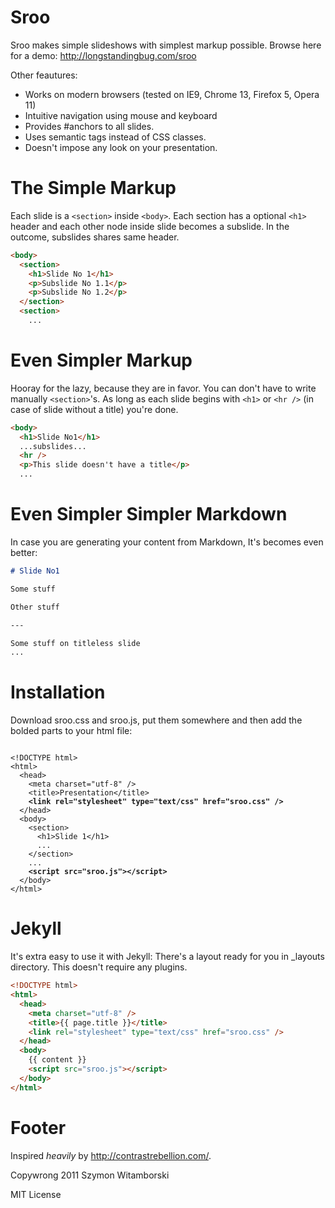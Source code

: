 # Sroo

Sroo makes simple slideshows with simplest markup possible. Browse
here for a demo: <http://longstandingbug.com/sroo>

Other feautures:

- Works on modern browsers (tested on IE9, Chrome 13, Firefox 5, Opera 11)
- Intuitive navigation using mouse and keyboard
- Provides #anchors to all slides.
- Uses semantic tags instead of CSS classes.
- Doesn't impose any look on your presentation.

# The Simple Markup

Each slide is a `<section>` inside `<body>`. Each section has a
optional `<h1>` header and each other node inside slide becomes a
subslide. In the outcome, subslides shares same header.

```html
<body>
  <section>
    <h1>Slide No 1</h1>
    <p>Subslide No 1.1</p>
    <p>Subslide No 1.2</p>
  </section>
  <section>
    ...
```

# Even Simpler Markup

Hooray for the lazy, because they are in favor. You can don't have to
write manually `<section>`'s. As long as each slide begins with `<h1>`
or `<hr />` (in case of slide without a title) you're done.

```html
<body>
  <h1>Slide No1</h1>
  ...subslides...
  <hr />
  <p>This slide doesn't have a title</p>
  ...
```

# Even Simpler Simpler Markdown

In case you are generating your content from Markdown, It's becomes
even better:

```markdown
# Slide No1

Some stuff

Other stuff

---

Some stuff on titleless slide
...
```

# Installation

Download sroo.css and sroo.js, put them somewhere
and then add the bolded parts to your html file:

<pre><code>
&lt;!DOCTYPE html&gt;
&lt;html&gt;
  &lt;head&gt;
    &lt;meta charset="utf-8" /&gt;
    &lt;title&gt;Presentation&lt;/title&gt;
    <b>&lt;link rel="stylesheet" type="text/css" href="sroo.css" /&gt;</b>
  &lt;/head&gt;
  &lt;body&gt;
    &lt;section&gt;
      &lt;h1&gt;Slide 1&lt;/h1&gt;
      ...
    &lt;/section&gt;
    ...
    <b>&lt;script src="sroo.js"&gt;&lt;/script&gt;</b>
  &lt;/body&gt;
&lt;/html&gt;
</code></pre>

# Jekyll

It's extra easy to use it with Jekyll: There's a layout ready for you
in _layouts directory. This doesn't require any plugins.

```html
<!DOCTYPE html>
<html>
  <head>
    <meta charset="utf-8" />
    <title>{{ page.title }}</title>
    <link rel="stylesheet" type="text/css" href="sroo.css" />
  </head>
  <body>
    {{ content }}
    <script src="sroo.js"></script>
  </body>
</html>
```

# Footer

Inspired _heavily_ by <http://contrastrebellion.com/>.

Copywrong 2011 Szymon Witamborski

MIT License
